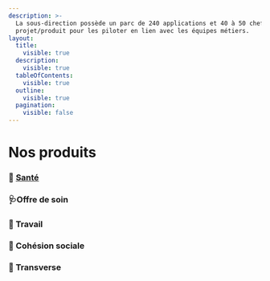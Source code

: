 ```yaml
---
description: >-
  La sous-direction possède un parc de 240 applications et 40 à 50 chefs de
  projet/produit pour les piloter en lien avec les équipes métiers.
layout:
  title:
    visible: true
  description:
    visible: true
  tableOfContents:
    visible: true
  outline:
    visible: true
  pagination:
    visible: false
---
```


# Nos produits

### 🧬 [Santé](sante.md)

### 🩺Offre de soin

### 🧱 Travail

### 🤝 Cohésion sociale

### 📎 Transverse

